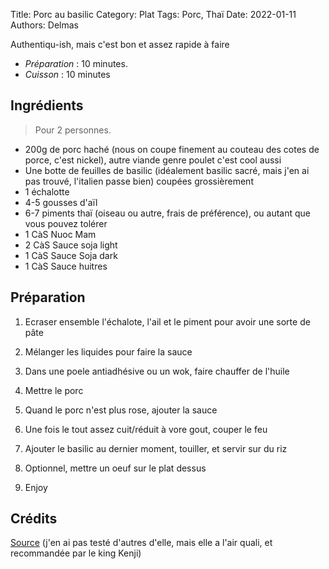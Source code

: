 Title: Porc au basilic 
Category: Plat
Tags: Porc, Thaï
Date: 2022-01-11
Authors: Delmas

Authentiqu-ish, mais c'est bon et assez rapide à faire

- *Préparation* : 10 minutes.
- *Cuisson* : 10 minutes

## Ingrédients
> Pour 2 personnes.

  - 200g de porc haché (nous on coupe finement au couteau des cotes de porce, c'est nickel), autre viande genre poulet c'est cool aussi
  - Une botte de feuilles de basilic (idéalement basilic sacré, mais j'en ai pas trouvé, l'italien passe bien) coupées grossièrement
  - 1 échalotte
  - 4-5 gousses d'aïl
  - 6-7 piments thaï (oiseau ou autre, frais de préférence), ou autant que vous pouvez tolérer
  - 1 CàS Nuoc Mam
  - 2 CàS Sauce soja light
  - 1 CàS Sauce Soja dark
  - 1 CàS Sauce huitres

## Préparation
  
  1. Ecraser ensemble l'échalote, l'ail et le piment pour avoir une sorte de pâte

  2. Mélanger les liquides pour faire la sauce
  3. Dans une poele antiadhésive ou un wok, faire chauffer de l'huile

  4. Mettre le porc

  5. Quand le porc n'est plus rose, ajouter la sauce
  
  6. Une fois le tout assez cuit/réduit à vore gout, couper le feu

  7. Ajouter le basilic au dernier moment, touiller, et servir sur du riz
  
  8. Optionnel, mettre un oeuf sur le plat dessus
  
  9. Enjoy
  
## Crédits

[Source](https://shesimmers.com/2012/05/pad-ka-prao-%E0%B8%9C%E0%B8%B1%E0%B8%94%E0%B8%81%E0%B8%B0%E0%B9%80%E0%B8%9E%E0%B8%A3%E0%B8%B2.html)  (j'en ai pas testé d'autres d'elle, mais elle a l'air quali, et recommandée par le king Kenji)
